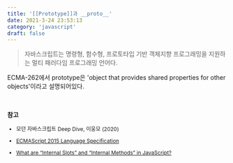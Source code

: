 ```yaml
---
title: '[[Prototype]]과 __proto__'
date: 2021-3-24 23:53:13
category: 'javascript'
draft: false
---
```


> 자바스크립트는 명령형, 함수형, 프로토타입 기반 객체지향 프로그래밍을 지원하는 멀티 패러다임 프로그래밍 언어다.

ECMA-262에서 prototype은 'object that provides shared properties for other objects'이라고 설명되어있다.

<br />

**참고**

<div style="font-size: 12px;">

- 모던 자바스크립트 Deep Dive, 이웅모 (2020)

- <a href="https://262.ecma-international.org/6.0/" target="_blank">ECMAScript 2015 Language Specification</a>

- <a href="https://medium.com/jspoint/what-are-internal-slots-and-internal-methods-in-javascript-f2f0f6b38de" target="_blank">What are “Internal Slots” and “Internal Methods” in JavaScript?</a>

</div>

